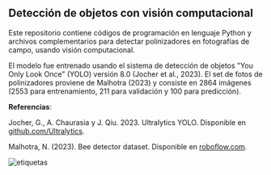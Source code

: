 ## Detección de objetos con visión computacional

Este repositorio contiene códigos de programación en lenguaje Python y archivos complementarios para detectar polinizadores en fotografías de campo, usando visión computacional.

El modelo fue entrenado usando el sistema de detección de objetos "You Only Look Once" (YOLO) versión 8.0 (Jocher et al., 2023). El set de fotos de polinizadores proviene de Malhotra (2023) y consiste en 2864 imágenes (2553 para entrenamiento, 211 para validación y 100 para predicción).

**Referencias**:

Jocher, G., A. Chaurasia y J. Qiu. 2023. Ultralytics YOLO. Disponible en [github.com/Ultralytics](https://github.com/ultralytics/ultralytics).

Malhotra, N. (2023). Bee detector dataset. Disponible en [roboflow.com](https://universe.roboflow.com/naman-malhotra-xdlt0/bee-detector-ubky4/dataset/1).

![etiquetas](https://github.com/pbrevis/Deteccion-objetos/blob/main/Figs/val_batch1_labels.jpg)
